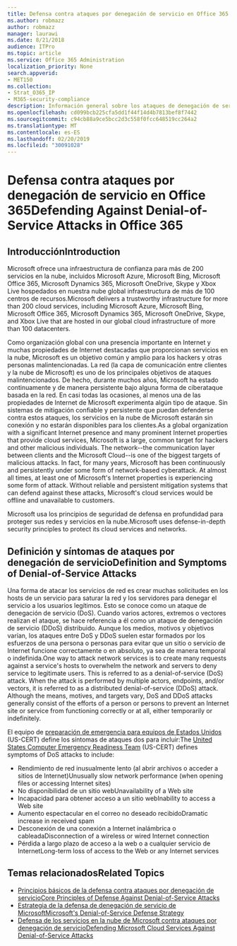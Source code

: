 ```yaml
---
title: Defensa contra ataques por denegación de servicio en Office 365
ms.author: robmazz
author: robmazz
manager: laurawi
ms.date: 8/21/2018
audience: ITPro
ms.topic: article
ms.service: Office 365 Administration
localization_priority: None
search.appverid:
- MET150
ms.collection:
- Strat_O365_IP
- M365-security-compliance
description: Información general sobre los ataques de denegación de servicio (DoS).
ms.openlocfilehash: cd099bcb225cfa5dd1f44f14d4b7813bef8f7442
ms.sourcegitcommit: c94cb88a9ce5bcc2d3c558f0fcc648519cc264a2
ms.translationtype: MT
ms.contentlocale: es-ES
ms.lasthandoff: 02/20/2019
ms.locfileid: "30091028"
---
```

# <a name="defending-against-denial-of-service-attacks-in-office-365"></a><span data-ttu-id="f29c2-103">Defensa contra ataques por denegación de servicio en Office 365</span><span class="sxs-lookup"><span data-stu-id="f29c2-103">Defending Against Denial-of-Service Attacks in Office 365</span></span>

## <a name="introduction"></a><span data-ttu-id="f29c2-104">Introducción</span><span class="sxs-lookup"><span data-stu-id="f29c2-104">Introduction</span></span>
<span data-ttu-id="f29c2-105">Microsoft ofrece una infraestructura de confianza para más de 200 servicios en la nube, incluidos Microsoft Azure, Microsoft Bing, Microsoft Office 365, Microsoft Dynamics 365, Microsoft OneDrive, Skype y Xbox Live hospedados en nuestra nube global infraestructura de más de 100 centros de recursos.</span><span class="sxs-lookup"><span data-stu-id="f29c2-105">Microsoft delivers a trustworthy infrastructure for more than 200 cloud services, including Microsoft Azure, Microsoft Bing, Microsoft Office 365, Microsoft Dynamics 365, Microsoft OneDrive, Skype, and Xbox Live that are hosted in our global cloud infrastructure of more than 100 datacenters.</span></span>

<span data-ttu-id="f29c2-p101">Como organización global con una presencia importante en Internet y muchas propiedades de Internet destacadas que proporcionan servicios en la nube, Microsoft es un objetivo común y amplio para los hackers y otras personas malintencionadas. La red (la capa de comunicación entre clientes y la nube de Microsoft) es uno de los principales objetivos de ataques malintencionados. De hecho, durante muchos años, Microsoft ha estado continuamente y de manera persistente bajo alguna forma de ciberataque basada en la red. En casi todas las ocasiones, al menos una de las propiedades de Internet de Microsoft experimenta algún tipo de ataque. Sin sistemas de mitigación confiable y persistente que puedan defenderse contra estos ataques, los servicios en la nube de Microsoft estarán sin conexión y no estarán disponibles para los clientes.</span><span class="sxs-lookup"><span data-stu-id="f29c2-p101">As a global organization with a significant Internet presence and many prominent Internet properties that provide cloud services, Microsoft is a large, common target for hackers and other malicious individuals. The network--the communication layer between clients and the Microsoft Cloud--is one of the biggest targets of malicious attacks. In fact, for many years, Microsoft has been continuously and persistently under some form of network-based cyberattack. At almost all times, at least one of Microsoft's Internet properties is experiencing some form of attack. Without reliable and persistent mitigation systems that can defend against these attacks, Microsoft's cloud services would be offline and unavailable to customers.</span></span>

<span data-ttu-id="f29c2-111">Microsoft usa los principios de seguridad de defensa en profundidad para proteger sus redes y servicios en la nube.</span><span class="sxs-lookup"><span data-stu-id="f29c2-111">Microsoft uses defense-in-depth security principles to protect its cloud services and networks.</span></span> 

## <a name="definition-and-symptoms-of-denial-of-service-attacks"></a><span data-ttu-id="f29c2-112">Definición y síntomas de ataques por denegación de servicio</span><span class="sxs-lookup"><span data-stu-id="f29c2-112">Definition and Symptoms of Denial-of-Service Attacks</span></span>
<span data-ttu-id="f29c2-p102">Una forma de atacar los servicios de red es crear muchas solicitudes en los hosts de un servicio para saturar la red y los servidores para denegar el servicio a los usuarios legítimos. Esto se conoce como un ataque de denegación de servicio (DoS). Cuando varios actores, extremos o vectores realizan el ataque, se hace referencia a él como un ataque de denegación de servicio (DDoS) distribuido. Aunque los medios, motivos y objetivos varían, los ataques entre DoS y DDoS suelen estar formados por los esfuerzos de una persona o personas para evitar que un sitio o servicio de Internet funcione correctamente o en absoluto, ya sea de manera temporal o indefinida.</span><span class="sxs-lookup"><span data-stu-id="f29c2-p102">One way to attack network services is to create many requests against a service's hosts to overwhelm the network and servers to deny service to legitimate users. This is referred to as a denial-of-service (DoS) attack. When the attack is performed by multiple actors, endpoints, and/or vectors, it is referred to as a distributed denial-of-service (DDoS) attack. Although the means, motives, and targets vary, DoS and DDoS attacks generally consist of the efforts of a person or persons to prevent an Internet site or service from functioning correctly or at all, either temporarily or indefinitely.</span></span>

<span data-ttu-id="f29c2-117">El equipo de [preparación de emergencia para equipos de Estados Unidos](https://www.us-cert.gov/) (US-CERT) define los síntomas de ataques dos para incluir:</span><span class="sxs-lookup"><span data-stu-id="f29c2-117">The [United States Computer Emergency Readiness Team](https://www.us-cert.gov/) (US-CERT) defines symptoms of DoS attacks to include:</span></span>
- <span data-ttu-id="f29c2-118">Rendimiento de red inusualmente lento (al abrir archivos o acceder a sitios de Internet)</span><span class="sxs-lookup"><span data-stu-id="f29c2-118">Unusually slow network performance (when opening files or accessing Internet sites)</span></span>
- <span data-ttu-id="f29c2-119">No disponibilidad de un sitio web</span><span class="sxs-lookup"><span data-stu-id="f29c2-119">Unavailability of a Web site</span></span>
- <span data-ttu-id="f29c2-120">Incapacidad para obtener acceso a un sitio web</span><span class="sxs-lookup"><span data-stu-id="f29c2-120">Inability to access a Web site</span></span>
- <span data-ttu-id="f29c2-121">Aumento espectacular en el correo no deseado recibido</span><span class="sxs-lookup"><span data-stu-id="f29c2-121">Dramatic increase in received spam</span></span>
- <span data-ttu-id="f29c2-122">Desconexión de una conexión a Internet inalámbrica o cableada</span><span class="sxs-lookup"><span data-stu-id="f29c2-122">Disconnection of a wireless or wired Internet connection</span></span>
- <span data-ttu-id="f29c2-123">Pérdida a largo plazo de acceso a la web o a cualquier servicio de Internet</span><span class="sxs-lookup"><span data-stu-id="f29c2-123">Long-term loss of access to the Web or any Internet services</span></span>

## <a name="related-topics"></a><span data-ttu-id="f29c2-124">Temas relacionados</span><span class="sxs-lookup"><span data-stu-id="f29c2-124">Related Topics</span></span>
- [<span data-ttu-id="f29c2-125">Principios básicos de la defensa contra ataques por denegación de servicio</span><span class="sxs-lookup"><span data-stu-id="f29c2-125">Core Principles of Defense Against Denial-of-Service Attacks</span></span>](office-365-core-principles-of-defense-against-dos-attacks.md)
- [<span data-ttu-id="f29c2-126">Estrategia de la defensa de denegación de servicio de Microsoft</span><span class="sxs-lookup"><span data-stu-id="f29c2-126">Microsoft's Denial-of-Service Defense Strategy</span></span>](office-365-microsoft-dos-defense-strategy.md)
- [<span data-ttu-id="f29c2-127">Defensa de los servicios en la nube de Microsoft contra ataques por denegación de servicio</span><span class="sxs-lookup"><span data-stu-id="f29c2-127">Defending Microsoft Cloud Services Against Denial-of-Service Attacks</span></span>](office-365-defending-cloud-services-against-dos-attacks.md)
